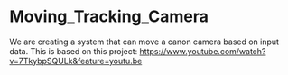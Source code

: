# Moving_Tracking_Camera

We are creating a system that can move a canon camera based on input data. This is based on this project: https://www.youtube.com/watch?v=7TkybpSQULk&feature=youtu.be

